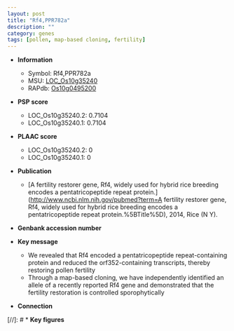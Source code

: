 ```yaml
---
layout: post
title: "Rf4,PPR782a"
description: ""
category: genes
tags: [pollen, map-based cloning, fertility]
---
```


* **Information**  
    + Symbol: Rf4,PPR782a  
    + MSU: [LOC_Os10g35240](http://rice.plantbiology.msu.edu/cgi-bin/ORF_infopage.cgi?orf=LOC_Os10g35240)  
    + RAPdb: [Os10g0495200](http://rapdb.dna.affrc.go.jp/viewer/gbrowse_details/irgsp1?name=Os10g0495200)  

* **PSP score**  
    + LOC_Os10g35240.2: 0.7104 
    + LOC_Os10g35240.1: 0.7104 

* **PLAAC score**  
    + LOC_Os10g35240.2: 0 
    + LOC_Os10g35240.1: 0 

* **Publication**  
    + [A fertility restorer gene, Rf4, widely used for hybrid rice breeding encodes a pentatricopeptide repeat protein.](http://www.ncbi.nlm.nih.gov/pubmed?term=A fertility restorer gene, Rf4, widely used for hybrid rice breeding encodes a pentatricopeptide repeat protein.%5BTitle%5D), 2014, Rice (N Y).

* **Genbank accession number**  

* **Key message**  
    + We revealed that Rf4 encoded a pentatricopeptide repeat-containing protein and reduced the orf352-containing transcripts, thereby restoring pollen fertility
    + Through a map-based cloning, we have independently identified an allele of a recently reported Rf4 gene and demonstrated that the fertility restoration is controlled sporophytically

* **Connection**  

[//]: # * **Key figures**  


